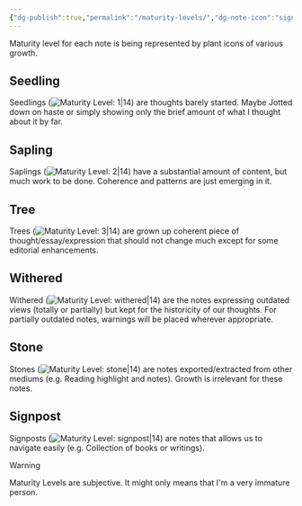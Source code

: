 ```yaml
---
{"dg-publish":true,"permalink":"/maturity-levels/","dg-note-icon":"signpost","dgPassFrontmatter":true,"noteIcon":"signpost","created":"","updated":""}
---
```



Maturity level for each note is being represented by plant icons of various growth.

## Seedling
Seedlings (![Maturity Level: 1|14](https://hermitage.utsob.me/img/tree-1.svg)) are thoughts barely started. Maybe Jotted down on haste or simply showing only the brief amount of what I thought about it by far.

## Sapling
Saplings (![Maturity Level: 2|14](https://hermitage.utsob.me/img/tree-2.svg)) have a substantial amount of content, but much work to be done. Coherence and patterns are just emerging in it.

## Tree
Trees (![Maturity Level: 3|14](https://hermitage.utsob.me/img/tree-3.svg)) are grown up coherent piece of thought/essay/expression that should not change much except for some editorial enhancements.

## Withered
Withered (![Maturity Level: withered|14](https://hermitage.utsob.me/img/withered.svg)) are the notes expressing outdated views (totally or partially) but kept for the historicity of our thoughts. For partially outdated notes, warnings will be placed wherever appropriate.

## Stone
Stones (![Maturity Level: stone|14](https://hermitage.utsob.me/img/stone.svg)) are notes exported/extracted from other mediums (e.g. Reading highlight and notes). Growth is irrelevant for these notes.

## Signpost
Signposts (![Maturity Level: signpost|14](https://hermitage.utsob.me/img/signpost.svg)) are notes that allows us to navigate easily (e.g. Collection of books or writings).

> [!Warning] 
> Maturity Levels are subjective. It might only means that I'm a very immature person.

